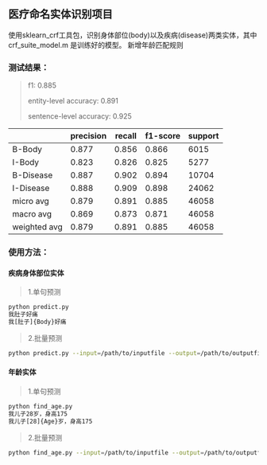 ## 医疗命名实体识别项目
使用sklearn_crf工具包，识别身体部位(body)以及疾病(disease)两类实体，其中crf_suite_model.m 是训练好的模型。
新增年龄匹配规则
### 测试结果：
> f1:  0.885
>
>  entity-level accuracy:  0.891
> 
> sentence-level accuracy:  0.925

||precision|recall|f1-score|support|
|---|---|---|---|---|
|B-Body|0.877|0.856|0.866|6015|
|I-Body|0.823|0.826|0.825|5277|
|B-Disease|0.887|0.902|0.894|10704|
|I-Disease|0.888 |0.909 |0.898|24062|
|micro avg|0.879|0.891|0.885|46058|
|macro avg|0.869|0.873|0.871|46058|
|weighted avg|0.879|0.891|0.885|46058|


### 使用方法：
#### 疾病身体部位实体
> 1.单句预测
```sh
python predict.py 
我肚子好痛
我[肚子]{Body}好痛
```
> 2.批量预测
```sh
python predict.py --input=/path/to/inputfile --output=/path/to/outputfile
```
#### 年龄实体
> 1.单句预测
```sh
python find_age.py 
我儿子28岁，身高175
我儿子[28]{Age}岁，身高175
```
> 2.批量预测
```sh
python find_age.py --input=/path/to/inputfile --output=/path/to/outputfile
```
